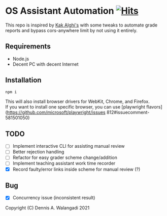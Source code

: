 # OS Assistant Automation [![Hits](https://hits.seeyoufarm.com/api/count/incr/badge.svg?url=https%3A%2F%2Fgithub.com%2Fdnswd%2Fos-assistant-automation&count_bg=%2379C83D&title_bg=%23555555&icon=&icon_color=%23E7E7E7&title=%F0%9F%91%80&edge_flat=false)](https://hits.seeyoufarm.com)

This repo is inspired by [Kak Alghi's](https://github.com/darklordace/os-assistant-automation)
with some tweaks to automate grade reports  and bypass cors-anywhere limit by not using it 
entirely.

## Requirements
- Node.js
- Decent PC with decent Internet

## Installation
   ```bash
   npm i
   ```
   This will also install browser drivers for WebKit, Chrome, and Firefox.  
   If you want to install one specific browser, you can use [playwright flavors](https://github.com/microsoft/playwright/issues 812#issuecomment-581501050)

## TODO
- [ ] Implement interactive CLI for assisting manual review
- [ ] Better rejection handling
- [ ] Refactor for easy grader scheme change/addition
- [ ] Implement teaching assistant work time recorder
- [X] Record faulty/error links inside scheme for manual review (?)

## Bug
- [X] Concurrency issue (inconsistent result)

Copyright (C) Dennis A. Walangadi 2021
